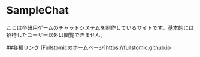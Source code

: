 # SampleChat
ここは卒研用ゲームのチャットシステムを制作しているサイトです。基本的には招待したユーザー以外は閲覧できません。

##各種リンク
[Fullstomicのホームページ]https://fullstomic.github.io